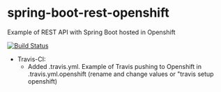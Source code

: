 # spring-boot-rest-openshift
Example of REST API with Spring Boot hosted in Openshift

[![Build Status](https://travis-ci.org/jdamor/spring-boot-rest-openshift.svg?branch=master)](https://travis-ci.org/jdamor/spring-boot-rest-openshift)

* Travis-CI:
  - Added .travis.yml. Example of Travis pushing to Openshift in .travis.yml.openshift (rename and change values or "travis setup openshift)
